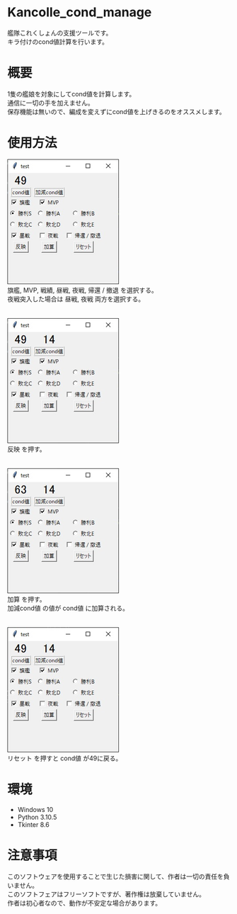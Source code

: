 # Kancolle_cond_manage
艦隊これくしょんの支援ツールです。<br>
キラ付けのcond値計算を行います。

# 概要
1隻の艦娘を対象にしてcond値を計算します。<br>
通信に一切の手を加えません。<br>
保存機能は無いので、編成を変えずにcond値を上げきるのをオススメします。

# 使用方法
![](/images/1.jpg)<br>
旗艦, MVP, 戦績, 昼戦, 夜戦, 帰還 / 撤退 を選択する。<br>
夜戦突入した場合は 昼戦, 夜戦 両方を選択する。<br>
<br>
<br>
![](/images/2.jpg)<br>
反映 を押す。<br>
<br>
<br>
![](/images/3.jpg)<br>
加算 を押す。<br>
加減cond値 の値が cond値 に加算される。<br>
<br>
<br>
![](/images/4.jpg)<br>
リセット を押すと cond値 が49に戻る。

# 環境
- Windows 10
- Python 3.10.5
- Tkinter 8.6

# 注意事項
このソフトウェアを使用することで生じた損害に関して、作者は一切の責任を負いません。<br>
このソフトフェアはフリーソフトですが、著作権は放棄していません。<br>
作者は初心者なので、動作が不安定な場合があります。